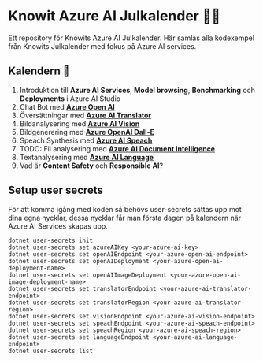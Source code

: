 # Knowit Azure AI Julkalender 🎅🏻
Ett repository för Knowits Azure AI Julkalender. Här samlas alla kodexempel från Knowits Julkalender med fokus på Azure AI services.

## Kalendern 🎄
1. Introduktion till **Azure AI Services**, **Model browsing**, **Benchmarking** och **Deployments** i Azure AI Studio
3. Chat Bot med **[Azure Open AI](https://github.com/Adolfi/AzureAIXmasCalendar/blob/main/Clients/OpenAIClient.cs#L11)**
4. Översättningar med **[Azure AI Translator](https://github.com/Adolfi/AzureAIXmasCalendar/blob/main/Clients/TranslatorClient.cs#L7)**
5. Bildanalysering med **[Azure AI Vision](https://github.com/Adolfi/AzureAIXmasCalendar/blob/main/Clients/VisionClient.cs#L8)**
6. Bildgenerering med **[Azure OpenAI Dall-E](https://github.com/Adolfi/AzureAIXmasCalendar/blob/main/Clients/OpenAIClient.cs#L18)**
7. Speach Synthesis med **[Azure AI Speach](https://github.com/Adolfi/AzureAIXmasCalendar/blob/main/Clients/SpeachClient.cs#L9)**
8. TODO: Fil analysering med **[Azure AI Document Intelligence](https://github.com/Adolfi/AzureAIXmasCalendar/blob/main/Clients/DocumentIntelligenceClient.cs#L6)**
9. Textanalysering med **[Azure AI Language](https://github.com/Adolfi/AzureAIXmasCalendar/blob/main/Clients/TextAnalyticsClient.cs#L8)**
10. Vad är **Content Safety** och **Responsible AI**?

## Setup user secrets 
För att komma igång med koden så behövs user-secrets sättas upp mot dina egna nycklar, dessa nycklar får man första dagen på kalendern när Azure AI Services skapas upp.

```
dotnet user-secrets init
dotnet user-secrets set azureAIKey <your-azure-ai-key>
dotnet user-secrets set openAIEndpoint <your-azure-open-ai-endpoint>
dotnet user-secrets set openAIDeployment <your-azure-open-ai-deployment-name>
dotnet user-secrets set openAIImageDeployment <your-azure-open-ai-image-deployment-name>
dotnet user-secrets set translatorEndpoint <your-azure-ai-translator-endpoint>
dotnet user-secrets set translatorRegion <your-azure-ai-translator-region>
dotnet user-secrets set visionEndpoint <your-azure-ai-vision-endpoint>
dotnet user-secrets set speachEndpoint <your-azure-ai-speach-endpoint> 
dotnet user-secrets set speachRegion <your-azure-ai-speach-region>
dotnet user-secrets set languageEndpoint <your-azure-ai-language-endpoint>
dotnet user-secrets list
```
